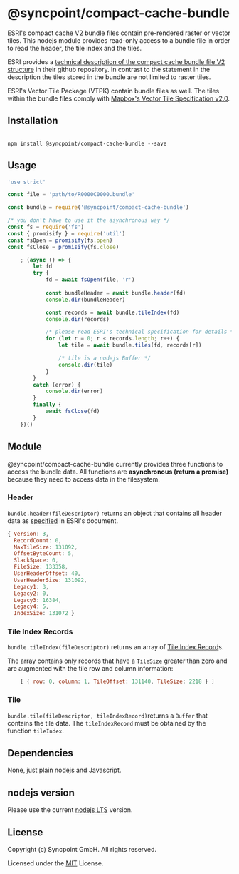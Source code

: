 # @syncpoint/compact-cache-bundle

ESRI's compact cache V2 bundle files contain pre-rendered raster or vector tiles. This nodejs module provides read-only access to a bundle file in order to read the header, the tile index and the tiles.

ESRI provides a [technical description of the compact cache bundle file V2 structure](https://github.com/Esri/raster-tiles-compactcache/blob/master/CompactCacheV2.md) in their github repository. In contrast to the statement in the description the tiles stored in the bundle are not limited to raster tiles. 

ESRI's Vector Tile Package (VTPK) contain bundle files as well. The tiles within the bundle files comply with [Mapbox's Vector Tile Specification v2.0](https://docs.mapbox.com/vector-tiles/specification).

## Installation
```shell

npm install @syncpoint/compact-cache-bundle --save

```

## Usage
```javascript
'use strict'

const file = 'path/to/R0000C0000.bundle'

const bundle = require('@syncpoint/compact-cache-bundle')

/* you don't have to use it the asynchronous way */
const fs = require('fs')
const { promisify } = require('util')
const fsOpen = promisify(fs.open)
const fsClose = promisify(fs.close)

    ; (async () => {
        let fd
        try {
            fd = await fsOpen(file, 'r')
            
            const bundleHeader = await bundle.header(fd)
            console.dir(bundleHeader)

            const records = await bundle.tileIndex(fd)
            console.dir(records)

            /* please read ESRI's technical specification for details */
            for (let r = 0; r < records.length; r++) {
                let tile = await bundle.tiles(fd, records[r])

                /* tile is a nodejs Buffer */
                console.dir(tile)
            }
        }
        catch (error) {
            console.dir(error)
        }
        finally {
            await fsClose(fd)
        }
    })()

```

## Module
@syncpoint/compact-cache-bundle currently provides three functions to access the bundle data. All functions are __asynchronous (return a promise)__ because they need to access data in the filesystem.

### Header
```bundle.header(fileDescriptor)``` returns an object that contains all header data as [specified](https://github.com/Esri/raster-tiles-compactcache/blob/master/CompactCacheV2.md#bundle-header) in ESRI's document.

```javascript
{ Version: 3,
  RecordCount: 0,
  MaxTileSize: 131092,
  OffsetByteCount: 5,
  SlackSpace: 0,
  FileSize: 133358,
  UserHeaderOffset: 40,
  UserHeaderSize: 131092,
  Legacy1: 3,
  Legacy2: 0,
  Legacy3: 16384,
  Legacy4: 5,
  IndexSize: 131072 }
```

### Tile Index Records
```bundle.tileIndex(fileDescriptor)``` returns an array of [Tile Index Record](https://github.com/Esri/raster-tiles-compactcache/blob/master/CompactCacheV2.md#tile-index-record)s.

The array contains only records that have a ```TileSize``` greater than zero and are augmented with the tile row and column information:

```javascript
    [ { row: 0, column: 1, TileOffset: 131140, TileSize: 2218 } ]
```

### Tile
```bundle.tile(fileDescriptor, tileIndexRecord)```returns a ```Buffer``` that contains the tile data. The ```tileIndexRecord``` must be obtained by the function ```tileIndex```. 

## Dependencies
None, just plain nodejs and Javascript.

## nodejs version
Please use the current [nodejs LTS](https://nodejs.org/en/) version.

## License

Copyright (c) Syncpoint GmbH. All rights reserved.

Licensed under the [MIT](LICENSE) License.